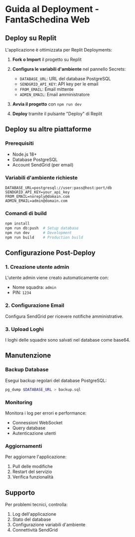 # Guida al Deployment - FantaSchedina Web

## Deploy su Replit

L'applicazione è ottimizzata per Replit Deployments:

1. **Fork o Import** il progetto su Replit
2. **Configura le variabili d'ambiente** nel pannello Secrets:
   - `DATABASE_URL`: URL del database PostgreSQL
   - `SENDGRID_API_KEY`: API key per le email
   - `FROM_EMAIL`: Email mittente
   - `ADMIN_EMAIL`: Email amministratore

3. **Avvia il progetto** con `npm run dev`
4. **Deploy** tramite il pulsante "Deploy" di Replit

## Deploy su altre piattaforme

### Prerequisiti
- Node.js 18+
- Database PostgreSQL
- Account SendGrid (per email)

### Variabili d'ambiente richieste
```env
DATABASE_URL=postgresql://user:pass@host:port/db
SENDGRID_API_KEY=your_api_key
FROM_EMAIL=noreply@domain.com
ADMIN_EMAIL=admin@domain.com
```

### Comandi di build
```bash
npm install
npm run db:push  # Setup database
npm run dev      # Development
npm run build    # Production build
```

## Configurazione Post-Deploy

### 1. Creazione utente admin
L'utente admin viene creato automaticamente con:
- Nome squadra: `admin`
- PIN: `1234`

### 2. Configurazione Email
Configura SendGrid per ricevere notifiche amministrative.

### 3. Upload Loghi
I loghi delle squadre sono salvati nel database come base64.

## Manutenzione

### Backup Database
Esegui backup regolari del database PostgreSQL:
```bash
pg_dump $DATABASE_URL > backup.sql
```

### Monitoring
Monitora i log per errori e performance:
- Connessioni WebSocket
- Query database
- Autenticazione utenti

### Aggiornamenti
Per aggiornare l'applicazione:
1. Pull delle modifiche
2. Restart del servizio
3. Verifica funzionalità

## Supporto

Per problemi tecnici, controlla:
1. Log dell'applicazione
2. Stato del database
3. Configurazione variabili d'ambiente
4. Connettività SendGrid
